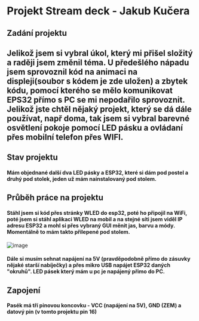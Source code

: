 # Projekt Stream deck - Jakub Kučera 
## Zadání projektu 
## Jelikož jsem si vybral úkol, který mi přišel složitý a raději jsem změnil téma. U předešlého nápadu jsem sprovoznil kód na animaci na displeji(soubor s kódem je zde uložen) a zbytek kódu, pomocí kterého se mělo komunikovat EPS32 přímo s PC se mi nepodařilo sprovoznit. Jelikož jste chtěl nějaký projekt, který se dá dále používat, např doma, tak jsem si vybral barevné osvětlení pokoje pomocí LED pásku a ovládaní přes mobilní telefon přes WIFI. 
## Stav projektu 
#### Mám objednané další dva LED pásky a ESP32, které si dám pod postel a druhý pod stolek, jeden už mám nainstalovaný pod stolem. 
## Průběh práce na projektu 
#### Stáhl jsem si kód přes stránky WLED do esp32, poté ho připojil na WiFi, poté jsem si stáhl aplikaci WLED na mobil a na stejné síti jsem viděl IP adresu ESP32 a mohl si přes vybraný GUI měnit jas, barvu a módy. Momentálně to mám takto přilepené pod stolem.
![image](https://github.com/Vajco06/Ku-era-Projekt/assets/154622913/9e28c4d4-168f-4fd8-8d89-98db5d609905)
#### Dále si musím sehnat napájení na 5V (pravděpodobně přímo do zásuvky nějaké starší nabíječky) a přes mikro USB napájet ESP32 daných "okruhů". LED pásek který mám u pc je napájený přimo do PC. 
## Zapojení 
#### Pasék má tří pinovou koncovku - VCC (napájení na 5V), GND (ZEM) a datový pin (v tomto projektu pin 16)
